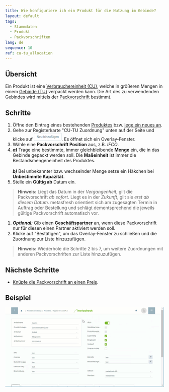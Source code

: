 ```yaml
---
title: Wie konfiguriere ich ein Produkt für die Nutzung im Gebinde?
layout: default
tags:
  - Stammdaten
  - Produkt
  - Packvorschriften
lang: de
sequence: 10
ref: cu-tu_allocation
---
```


## Übersicht
Ein Produkt ist eine [Verbrauchereinheit (CU)](Handling_Unit_System), welche in größeren Mengen in einem [Gebinde (TU)](Handling_Unit_System) verpackt werden kann. Die Art des zu verwendenden Gebindes wird mittels der [Packvorschrift](Packvorschrift_erstellen) bestimmt.

## Schritte
1. Öffne den Eintrag eines bestehenden [Produktes](Menu) bzw. [lege ein neues an](NeuesProdukt).
1. Gehe zur Registerkarte "CU-TU Zuordnung" unten auf der Seite und klicke auf !["Neu hinzufügen"](assets/Neu_hinzufuegen_Button.png). Es öffnet sich ein Overlay-Fenster.
1. Wähle eine **Packvorschrift Position** aus, z.B. *IFCO*.
1. ***a)*** Trage eine bestimmte, immer gleichbleibende **Menge** ein, die in das Gebinde gepackt werden soll. Die **Maßeinheit** ist immer die Bestandsmengeneinheit des Produktes.<br><br>
***b)*** Bei unbekannter bzw. wechselnder Menge setze ein Häkchen bei **Unbestimmte Kapazität**.
1. Stelle ein **Gültig ab** Datum ein.
 >**Hinweis:** Liegt das Datum in der *Vergangenheit*, gilt die Packvorschrift *ab sofort*. Liegt es in der *Zukunft*, gilt sie *erst ab diesem Datum*. metasfresh orientiert sich am zugesagten Termin in Auftrag oder Bestellung und schlägt dementsprechend die jeweils gültige Packvorschrift automatisch vor.

1. ***Optional:*** Gib einen [**Geschäftspartner**](Neuer_Geschaeftspartner) an, wenn diese Packvorschrift nur für diesen einen Partner aktiviert werden soll.
1. Klicke auf "Bestätigen", um das Overlay-Fenster zu schließen und die Zuordnung zur Liste hinzuzufügen.
 >**Hinweis:** Wiederhole die Schritte 2 bis 7, um weitere Zuordnungen mit anderen Packvorschriften zur Liste hinzuzufügen.

## Nächste Schritte
- [Knüpfe die Packvorschrift an einen Preis](Packvorschrift_Preis_anhaengen).

## Beispiel
![](assets/CU-TU_Zuordnung.gif)
